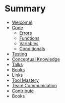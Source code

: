 # Summary

* [Welcome!](readme.md)
* [Code](book/code.md)
  * [Errors](book/errors.md)
  * [Functions](book/functions.md)
  * [Variables](book/variables.md)
  * [Conditionals](book/conditionals.md)
* [Testing](book/testing.md)
* [Conceptual Knowledge](book/conceptual-knowledge.md)
* [Talks](talks-about-concepts.md)
* [Books](books.md)
* Links
* [Tool Mastery](book/tool-knowledge.md)
* [Team Communication](book/communication.md)
* [Contribute](book/contribute.md)
* Books

